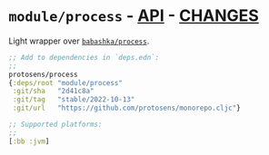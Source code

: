# `module/process` - [API](doc/API.md)  - [CHANGES](doc/changelog.md)

Light wrapper over [`babashka/process`](https://github.com/babashka/process).

```clojure
;; Add to dependencies in `deps.edn`:
;;
protosens/process
{:deps/root "module/process"
 :git/sha   "2d41c8a"
 :git/tag   "stable/2022-10-13"
 :git/url   "https://github.com/protosens/monorepo.cljc"}
```

```clojure
;; Supported platforms:
;;
[:bb :jvm]
```

